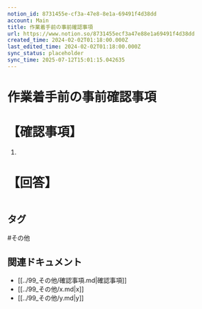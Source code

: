 ```yaml
---
notion_id: 8731455e-cf3a-47e8-8e1a-69491f4d38dd
account: Main
title: 作業着手前の事前確認事項
url: https://www.notion.so/8731455ecf3a47e88e1a69491f4d38dd
created_time: 2024-02-02T01:18:00.000Z
last_edited_time: 2024-02-02T01:18:00.000Z
sync_status: placeholder
sync_time: 2025-07-12T15:01:15.042635
---
```

# 作業着手前の事前確認事項

# 【確認事項】
1. 
# 【回答】
```plain text

```

## タグ

#その他 

## 関連ドキュメント

- [[../99_その他/確認事項.md|確認事項]]
- [[../99_その他/x.md|x]]
- [[../99_その他/y.md|y]]
